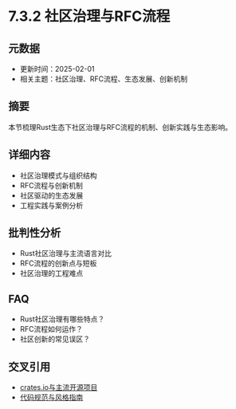 # 7.3.2 社区治理与RFC流程

## 元数据

- 更新时间：2025-02-01
- 相关主题：社区治理、RFC流程、生态发展、创新机制

## 摘要

本节梳理Rust生态下社区治理与RFC流程的机制、创新实践与生态影响。

## 详细内容

- 社区治理模式与组织结构
- RFC流程与创新机制
- 社区驱动的生态发展
- 工程实践与案例分析

## 批判性分析

- Rust社区治理与主流语言对比
- RFC流程的创新点与短板
- 社区治理的工程难点

## FAQ

- Rust社区治理有哪些特点？
- RFC流程如何运作？
- 社区创新的常见误区？

## 交叉引用

- [crates.io与主流开源项目](./7.3.1_cratesio与主流开源项目.md)
- [代码规范与风格指南](../06_documentation_spec/6.3.2_代码规范与风格指南.md)
